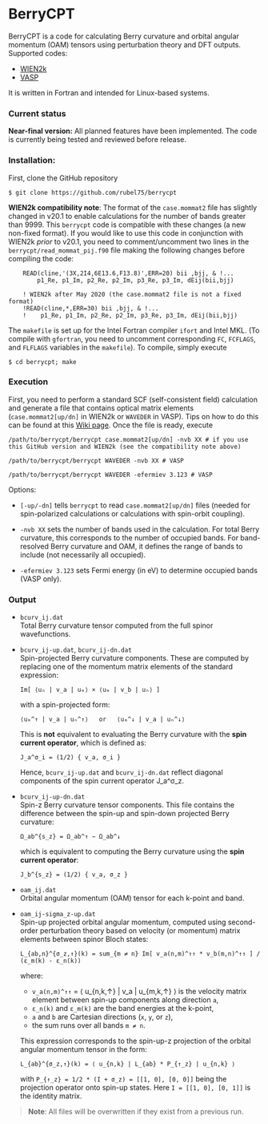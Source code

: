 # BerryCPT
BerryCPT is a code for calculating Berry curvature and orbital angular momentum (OAM) tensors using perturbation theory and DFT outputs. Supported codes:
* [WIEN2k](http://www.wien2k.at)
* [VASP](https://www.vasp.at)

It is written in Fortran and intended for Linux-based systems.

### Current status

**Near-final version:** All planned features have been implemented. The code is currently being tested and reviewed before release.


### Installation:
First, clone the GitHub repository

`$ git clone https://github.com/rubel75/berrycpt`

**WIEN2k compatibility note**:
The format of the `case.mommat2` file has slightly changed in v20.1 to enable calculations for the number of bands greater than 9999. This `berrycpt` code is compatible with these changes (a new non-fixed format). If you would like to use this code in conjunction with WIEN2k _prior_ to v20.1, you need to comment/uncomment two lines in the `berrycpt/read_mommat_pij.f90` file making the following changes before compiling the code:

```
    READ(cline,'(3X,2I4,6E13.6,F13.8)',ERR=20) bii ,bjj, & !...
        p1_Re, p1_Im, p2_Re, p2_Im, p3_Re, p3_Im, dEij(bii,bjj)
    
    ! WIEN2k after May 2020 (the case.mommat2 file is not a fixed format)
    !READ(cline,*,ERR=30) bii ,bjj, & !...
    !    p1_Re, p1_Im, p2_Re, p2_Im, p3_Re, p3_Im, dEij(bii,bjj)
```

The `makefile` is set up for the Intel Fortran compiler `ifort` and Intel MKL. (To compile with `gfortran`, you need to uncomment corresponding `FC`, `FCFLAGS`, and `FLFLAGS` variables in the `makefile`). To compile, simply execute

`$ cd berrycpt; make`


### Execution
First, you need to perform a standard SCF (self-consistent field) calculation and generate a file that contains optical matrix elements (`case.mommat2[up/dn]` in WIEN2k or `WAVEDER` in VASP). Tips on how to do this can be found at this [Wiki page](https://github.com/rubel75/mstar/wiki). Once the file is ready, execute

`/path/to/berrycpt/berrycpt case.mommat2[up/dn] -nvb XX # if you use this GitHub version and WIEN2k (see the compatibility note above)`

`/path/to/berrycpt/berrycpt WAVEDER -nvb XX # VASP`

`/path/to/berrycpt/berrycpt WAVEDER -efermiev 3.123 # VASP`

Options:

  * `[-up/-dn]` tells `berrycpt` to read `case.mommat2[up/dn]` files (needed for spin-polarized calculations or calculations with spin-orbit coupling).

  * `-nvb XX` sets the number of bands used in the calculation. For total Berry curvature, this corresponds to the number of occupied bands. For band-resolved Berry curvature and OAM, it defines the range of bands to include (not necessarily all occupied).

  * `-efermiev 3.123` sets Fermi energy (in eV) to determine occupied bands (VASP only).


### Output

- `bcurv_ij.dat`  
  Total Berry curvature tensor computed from the full spinor wavefunctions.

- `bcurv_ij-up.dat`, `bcurv_ij-dn.dat`  
  Spin-projected Berry curvature components. These are computed by replacing one of the momentum matrix elements of the standard expression:

      Im[ ⟨uₙ | v_a | uₘ⟩ × ⟨uₘ | v_b | uₙ⟩ ]

  with a spin-projected form:

      ⟨uₘ^↑ | v_a | uₙ^↑⟩   or   ⟨uₘ^↓ | v_a | uₙ^↓⟩

  This is **not** equivalent to evaluating the Berry curvature with the **spin current operator**, which is defined as:

      J_a^σ_i = (1/2) { v_a, σ_i }

  Hence, `bcurv_ij-up.dat` and `bcurv_ij-dn.dat` reflect diagonal components of the spin current operator J_a^σ_z.


- `bcurv_ij-up-dn.dat`  
  Spin-z Berry curvature tensor components. This file contains the difference between the spin-up and spin-down projected Berry curvature:

      Ω_ab^{s_z} = Ω_ab^↑ − Ω_ab^↓

  which is equivalent to computing the Berry curvature using the **spin current operator**:

      J_b^{s_z} = (1/2) { v_a, σ_z }

- `oam_ij.dat`  
  Orbital angular momentum (OAM) tensor for each k-point and band.

- `oam_ij-sigma_z-up.dat`  
  Spin-up projected orbital angular momentum, computed using second-order perturbation theory based on velocity (or momentum) matrix elements between spinor Bloch states:

      L_{ab,n}^{σ_z,↑}(k) = sum_{m ≠ n} Im[ v_a(n,m)^↑↑ * v_b(m,n)^↑↑ ] / (ε_m(k) - ε_n(k))
  
  where:
  - `v_a(n,m)^↑↑` = ⟨ u_{n,k,↑} | v_a | u_{m,k,↑} ⟩ is the velocity matrix element between spin-up components along direction `a`,
  - `ε_n(k)` and `ε_m(k)` are the band energies at the k-point,
  - `a` and `b` are Cartesian directions (`x`, `y`, or `z`),
  - the sum runs over all bands `m ≠ n`.
 
  This expression corresponds to the spin-up-z projection of the orbital angular momentum tensor in the form:

      L_{ab}^{σ_z,↑}(k) = ⟨ u_{n,k} | L_{ab} * P_{↑_z} | u_{n,k} ⟩

  with `P_{↑_z} = 1/2 * (I + σ_z) = [[1, 0], [0, 0]]` being the projection operator onto spin-up states. Here `I = [[1, 0], [0, 1]]` is the identity matrix.

> **Note**: All files will be overwritten if they exist from a previous run.
